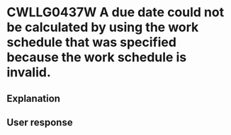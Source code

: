 # CWLLG0437W A due date could not be calculated by using the work schedule that was specified because the work schedule is invalid.

## Explanation

## User response